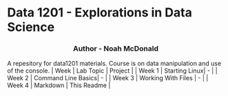# Data 1201 - Explorations in Data Science
<h3 align="center">Author - Noah McDonald </h3>
A repesitory for data1201 materials.
Course is on data manipulation and use of the console.
| Week | Lab Topic | Project |
| Week 1 | Starting Linux| - |
| Week 2 | Command Line Basics| - |
| Week 3 | Working With Files | - |
| Week 4 | Markdown | This Readme |
